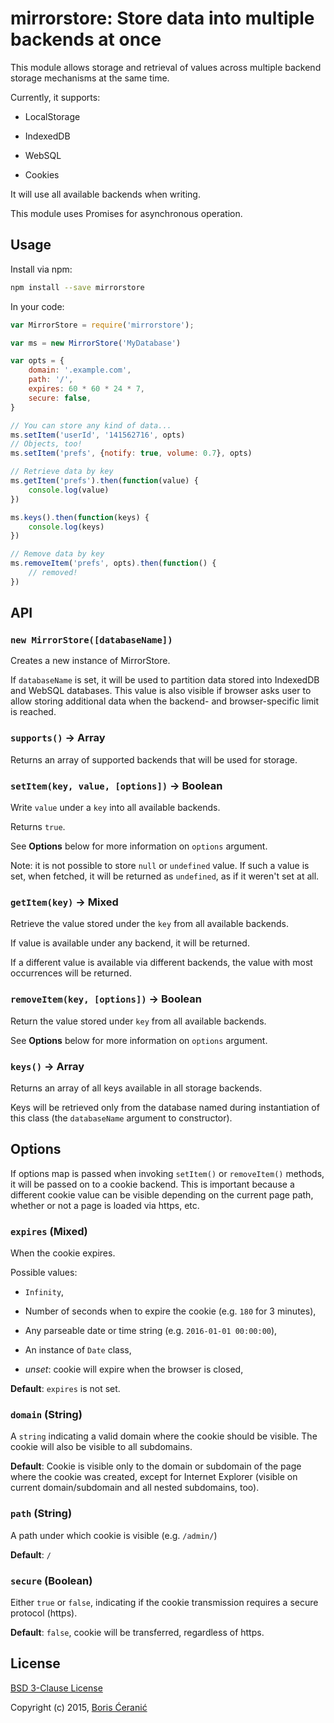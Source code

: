 # mirrorstore: Store data into multiple backends at once

This module allows storage and retrieval of values across multiple backend
storage mechanisms at the same time.

Currently, it supports:

* LocalStorage

* IndexedDB

* WebSQL

* Cookies

It will use all available backends when writing.

This module uses Promises for asynchronous operation.

## Usage

Install via npm:

```bash
npm install --save mirrorstore
```

In your code:

```js
var MirrorStore = require('mirrorstore');

var ms = new MirrorStore('MyDatabase')

var opts = {
    domain: '.example.com',
    path: '/',
    expires: 60 * 60 * 24 * 7,
    secure: false,
}

// You can store any kind of data...
ms.setItem('userId', '141562716', opts)
// Objects, too!
ms.setItem('prefs', {notify: true, volume: 0.7}, opts)

// Retrieve data by key
ms.getItem('prefs').then(function(value) {
    console.log(value)
})

ms.keys().then(function(keys) {
    console.log(keys)
})

// Remove data by key
ms.removeItem('prefs', opts).then(function() {
    // removed!
})
```

## API

### `new MirrorStore([databaseName])`

Creates a new instance of MirrorStore.

If `databaseName` is set, it will be used to partition data stored into
IndexedDB and WebSQL databases. This value is also visible if browser asks
user to allow storing additional data when the backend- and browser-specific
limit is reached.

### `supports()` -> Array

Returns an array of supported backends that will be used for storage.

### `setItem(key, value, [options])` -> Boolean

Write `value` under a `key` into all available backends.

Returns `true`.

See **Options** below for more information on `options` argument.

Note: it is not possible to store `null` or `undefined` value. If such a
value is set, when fetched, it will be returned as `undefined`, as if it
weren't set at all.

### `getItem(key)` -> Mixed

Retrieve the value stored under the `key` from all available backends.

If value is available under any backend, it will be returned.

If a different value is available via different backends, the value with most
occurrences will be returned.

### `removeItem(key, [options])` -> Boolean

Return the value stored under `key` from all available backends.

See **Options** below for more information on `options` argument.

### `keys()` -> Array

Returns an array of all keys available in all storage backends.

Keys will be retrieved only from the database named during instantiation
of this class (the `databaseName` argument to constructor).

## Options

If options map is passed when invoking `setItem()` or `removeItem()` methods,
it will be passed on to a cookie backend. This is important because
a different cookie value can be visible depending on the current page
path, whether or not a page is loaded via https, etc.

### `expires` (Mixed)

When the cookie expires.

Possible values:

* `Infinity`,

* Number of seconds when to expire the cookie (e.g. `180` for 3 minutes),

* Any parseable date or time string (e.g. `2016-01-01 00:00:00`),

* An instance of `Date` class,

* *unset*: cookie will expire when the browser is closed,

**Default**: `expires` is not set.

### `domain` (String)

A `string` indicating a valid domain where the cookie should be visible.
The cookie will also be visible to all subdomains.

**Default**: Cookie is visible only to the domain or subdomain of the page
where the cookie was created, except for Internet Explorer (visible on
current domain/subdomain and all nested subdomains, too).

### `path` (String)

A path under which cookie is visible (e.g. `/admin/`)

**Default**: `/`

### `secure` (Boolean)

Either `true` or `false`, indicating if the cookie transmission requires
a secure protocol (https).

**Default**: `false`, cookie will be transferred, regardless of https.

## License

[BSD 3-Clause License](https://tldrlegal.com/l/bsd3)

Copyright (c) 2015, [Boris Ćeranić](https://sosko.in.rs)
